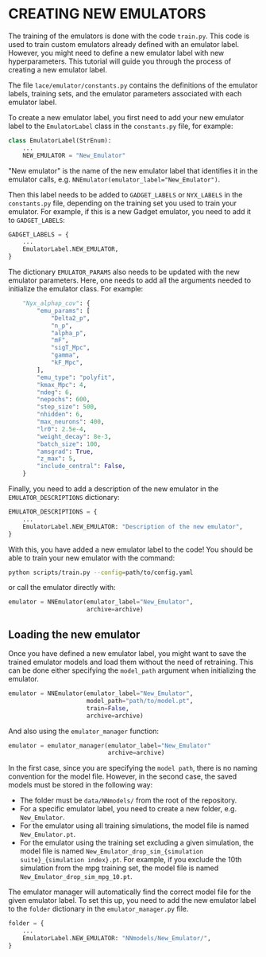 # CREATING NEW EMULATORS

The training of the emulators is done with the code `train.py`. This code is used to train custom emulators already defined with an emulator label. However, you might need to define a new emulator label with new hyperparameters. This tutorial will guide you through the process of creating a new emulator label.

The file `lace/emulator/constants.py` contains the definitions of the emulator labels, training sets, and the emulator parameters associated with each emulator label.

To create a new emulator label, you first need to add your new emulator label to the `EmulatorLabel` class in the `constants.py` file, for example:

```python
class EmulatorLabel(StrEnum):
    ...
    NEW_EMULATOR = "New_Emulator"
```

"New emulator" is the name of the new emulator label that identifies it in the emulator calls, e.g. `NNEmulator(emulator_label="New_Emulator")`.

Then this label needs to be added to `GADGET_LABELS` or `NYX_LABELS` in the `constants.py` file, depending on the training set you used to train your emulator. For example, if this is a new Gadget emulator, you need to add it to `GADGET_LABELS`:

```python
GADGET_LABELS = {
    ...
    EmulatorLabel.NEW_EMULATOR,
}
```

The dictionary `EMULATOR_PARAMS` also needs to be updated with the new emulator parameters. Here, one needs to add all the arguments needed to initialize the emulator class. For example:

```python
    "Nyx_alphap_cov": {
        "emu_params": [
            "Delta2_p",
            "n_p",
            "alpha_p",
            "mF",
            "sigT_Mpc",
            "gamma",
            "kF_Mpc",
        ],
        "emu_type": "polyfit",
        "kmax_Mpc": 4,
        "ndeg": 6,
        "nepochs": 600,
        "step_size": 500,
        "nhidden": 6,
        "max_neurons": 400,
        "lr0": 2.5e-4,
        "weight_decay": 8e-3,
        "batch_size": 100,
        "amsgrad": True,
        "z_max": 5,
        "include_central": False,
    }
```

Finally, you need to add a description of the new emulator in the `EMULATOR_DESCRIPTIONS` dictionary:

```python
EMULATOR_DESCRIPTIONS = {
    ...
    EmulatorLabel.NEW_EMULATOR: "Description of the new emulator",
}
```
With this, you have added a new emulator label to the code! You should be able to train your new emulator with the command:

```bash
python scripts/train.py --config=path/to/config.yaml
```
or call the emulator directly with:

```python
emulator = NNEmulator(emulator_label="New_Emulator",
                      archive=archive)
```


## Loading the new emulator
Once you have defined a new emulator label, you might want to save the trained emulator models and load them without the need of retraining. This can be done either specifying the `model_path` argument when initializing the emulator. 

```python
emulator = NNEmulator(emulator_label="New_Emulator",
                      model_path="path/to/model.pt",
                      train=False,
                      archive=archive)
```
And also using the `emulator_manager` function:

```python
emulator = emulator_manager(emulator_label="New_Emulator"
                            archive=archive)
```

In the first case, since you are specifying the `model path`, there is no naming convention for the model file. However, in the second case, the saved models must be stored in the following way:
- The folder must be  `data/NNmodels/` from the root of the repository.
- For a specific emulator label, you need to create a new folder, e.g. `New_Emulator`.
- For the emulator using all training simulations, the model file is named `New_Emulator.pt`.
- For the emulator using the training set excluding a given simulation, the model file is named `New_Emulator_drop_sim_{simulation suite}_{simulation index}.pt`. For example, if you exclude the 10th simulation from the mpg training set, the model file is named `New_Emulator_drop_sim_mpg_10.pt`.   

The emulator manager will automatically find the correct model file for the given emulator label. To set this up, you need to add the new emulator label to the `folder` dictionary in the `emulator_manager.py` file.
```python
folder = {
    ...
    EmulatorLabel.NEW_EMULATOR: "NNmodels/New_Emulator/",
}
```